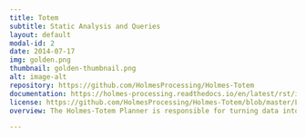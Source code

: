 ```yaml
---
title: Totem
subtitle: Static Analysis and Queries
layout: default
modal-id: 2
date: 2014-07-17
img: golden.png
thumbnail: golden-thumbnail.png
alt: image-alt
repository: https://github.com/HolmesProcessing/Holmes-Totem
documentation: https://holmes-processing.readthedocs.io/en/latest/rst/installation/index.html
license: https://github.com/HolmesProcessing/Holmes-Totem/blob/master/LICENSE
overview: The Holmes-Totem Planner is responsible for turning data into information by performing feature extraction against submitted objects. When tasked, Holmes-Totem schedules the execution of its services which are capable of performing static and dynamic analysis as well as gather data from third parties.</p><p>The Holmes-Totem Investigation Planner is optimized for executing extraction services that complete in a few seconds, i.e. static analysis and 3rd party queries. When dealing with services that take longer to complete, we recommend pairing the Holmes-Totem Planner with Holmes-Totem-Dynamic.

---
```

